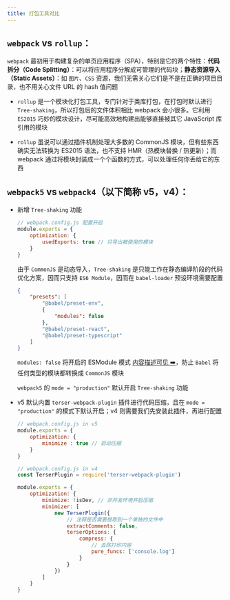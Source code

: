 ```yaml
---
title: 打包工具对比
---
```


## `webpack` vs `rollup`：

`webpack` 最初用于构建复杂的单页应用程序（SPA），特别是它的两个特性：**代码拆分（Code Splitting）**：可以将应用程序分解成可管理的代码块；**静态资源导入（Static Assets）**：如 `图片`、`CSS` 资源，我们无需关心它们是不是在正确的项目目录，也不用关心文件 URL 的 hash 值问题

- `rollup` 是一个模块化打包工具，专门针对于类库打包，在打包时默认进行 `Tree-shaking`，所以打包后的文件体积相比 webpack 会小很多。它利用 `ES2015` 巧妙的模块设计，尽可能高效地构建出能够直接被其它 JavaScript 库引用的模块

- `rollup` 虽说可以通过插件机制处理大多数的 CommonJS 模块，但有些东西确实无法转换为 ES2015 语法，也不支持 HMR（热模块替换 / 热更新）；而 webpack 通过将模块封装成一个个函数的方式，可以处理任何你丢给它的东西

## `webpack5` vs `webpack4`（以下简称 v5，v4）：

- 新增 `Tree-shaking` 功能

    ```js
    // webpack.config.js 配置开启
    module.exports = {
        optimization: {
            usedExports: true // 只导出被使用的模块
        }
    }
    ```

    由于 `CommonJS` 是动态导入，`Tree-shaking` 是只能工作在静态编译阶段的代码优化方案，因而只支持 `ES6 Module`，因而在 `babel-loader` 预设环境需要配置

    ```json
    {
        "presets": [
            "@babel/preset-env",
            {
                "modules": false
            },
            "@babel/preset-react",
            "@babel/preset-typescript"
        ]
    }
    ```

    `modules: false` 将开启的 ESModule 模式 [内容描述可见 ➡️](https://github.com/babel/babel-loader/issues/521)，防止 `Babel` 将任何类型的模块都转换成 `CommonJS` 模块

    `webpack5` 的 `mode = "production"` 默认开启 `Tree-shaking` 功能

- v5 默认内置 `terser-webpack-plugin` 插件进行代码压缩，且在 `mode = "production"` 的模式下默认开启；v4 则需要我们先安装此插件，再进行配置

    ```js
    // webpack.config.js in v5
    module.exports = {
        optimization: {
            minimize : true // 启动压缩
        }
    }

    // webpack.config.js in v4
    const TerserPlugin = require('terser-webpack-plugin')

    module.exports = { 
        optimization: {
            minimize: !isDev, // 非开发环境开启压缩
            minimizer: [
                new TerserPlugin({
                    // 注释是否需要提取到一个单独的文件中
                    extractComments: false,
                    terserOptions: { 
                        compress: {
                            // 去除打印内容
                            pure_funcs: ['console.log'] 
                        }
                    }
                })
            ]
        }
    }
    ```
